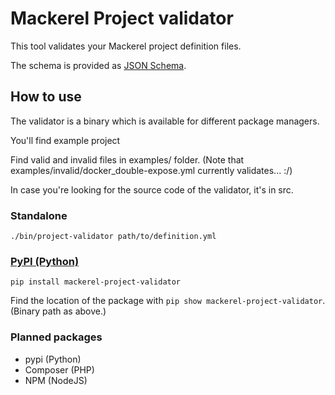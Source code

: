 # Mackerel Project validator

This tool validates your Mackerel project definition files.

The schema is provided as [JSON Schema](https://json-schema.org/).

## How to use

The validator is a binary which is available for different package managers.

You'll find example project 

Find valid and invalid files in examples/ folder.
(Note that examples/invalid/docker_double-expose.yml currently validates... :/)

In case you're looking for the source code of the validator, it's in src.

### Standalone

```shell script
./bin/project-validator path/to/definition.yml
```

### [PyPI (Python)](https://pypi.org/project/mackerel-project-validator)

```shell script
pip install mackerel-project-validator
```

Find the location of the package with `pip show mackerel-project-validator`. (Binary path as above.)

### Planned packages

* pypi (Python)
* Composer (PHP)
* NPM (NodeJS)